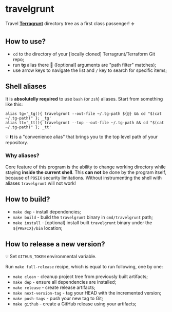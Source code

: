 # travelgrunt

Travel **[Terragrunt](https://terragrunt.gruntwork.io/)** directory tree as a first class passenger! :airplane:

## How to use?

* `cd` to the directory of your [locally cloned] Terragrunt/Terraform Git repo;
* run **tg** alias there :rocket: ([optional] arguments are "path filter" matches);
* use arrow keys to navigate the list and `/` key to search for specific items;

## Shell aliases

It is **absolutelly required** to use `bash` (or `zsh`) aliases. Start from something like this:
```
alias tg='_tg(){ travelgrunt --out-file ~/.tg-path ${@} && cd "$(cat ~/.tg-path)" }; _tg'
alias tt='_tt(){ travelgrunt --top --out-file ~/.tg-path && cd "$(cat ~/.tg-path)" }; _tt'
```

:bulb: **tt** is a "convenience alias" that brings you to the top level path of your repository.

### Why aliases?
Core feature of this program is the ability to change working directory while staying **inside the current shell**.
This **can not** be done by the program itself, because of `POSIX` security limitations. Without instrumenting
the shell with aliases `travelgrunt` will not work!

## How to build?

* `make dep` - install dependencies;
* `make build` - build the `travelgrunt` binary in `cmd/travelgrunt` path;
* `make install` - [optional] install built `travelgrunt` binary under the `${PREFIX}/bin` location;

## How to release a new version?

:bulb: Set `GITHUB_TOKEN` environmental variable.

Run `make full-release` recipe, which is equal to run following, one by one:

* `make clean` - cleanup project tree from previously built artifacts;
* `make dep` - ensure all dependencies are installed;
* `make release` - create release artifacts;
* `make next-version-tag` - tag your HEAD with the incremented version;
* `make push-tags` - push your new tag to Git;
* `make github` - create a GitHub release using your artifacts;
